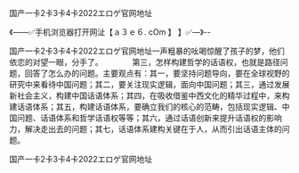 国产一卡2卡3卡4卡2022エロゲ官网地址

《——✅手机浏览器打开网沚【ａ３ｅ６. cOm 】 】✅—》--

国产一卡2卡3卡4卡2022エロゲ官网地址一声粗暴的吆喝惊醒了孩子的梦，他们依恋的对望一眼，分手了。　　
　　第三，怎样构建哲学的话语权，也就是路径问题，回答了怎么办的问题。主要观点有：其一，要坚持问题导向，要在全球视野的研究中来看待中国问题；其二，要关注现实逻辑，面向中国问题；其三，通过发展新社会主义，构建中国话语体系；其四，在吸收借鉴中西文化的精华过程中，来构建话语体系；其五，构建话语体系，要确立我们的核心的范畴，包括现实逻辑、中国问题、话语体系和哲学话语权等等；其六，通过话语创新来提升话语权的影响力，解决走出去的问题；其七，话语体系建构关键在于人，从而引出话语主体的问题。





国产一卡2卡3卡4卡2022エロゲ官网地址

